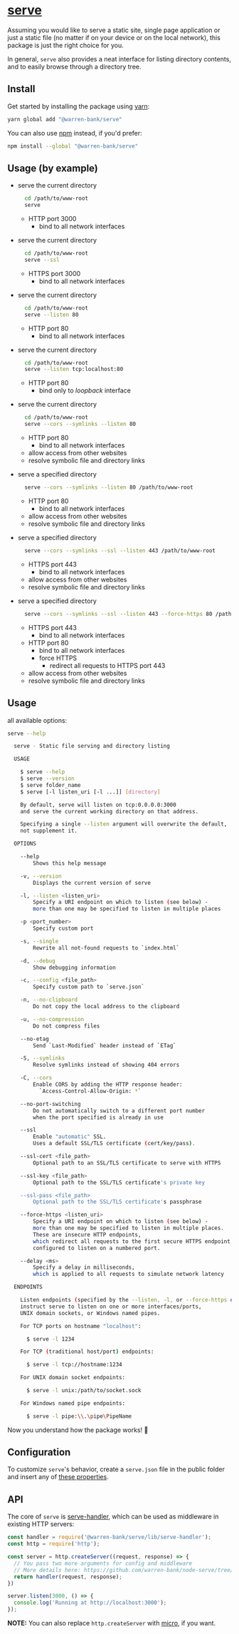 # [serve](https://github.com/warren-bank/node-serve/tree/master/lib/serve)

Assuming you would like to serve a static site, single page application or just a static file (no matter if on your device or on the local network), this package is just the right choice for you.

In general, `serve` also provides a neat interface for listing directory contents, and to easily browse through a directory tree.

## Install

Get started by installing the package using [yarn](https://yarnpkg.com/):

```sh
yarn global add "@warren-bank/serve"
```

You can also use [npm](https://www.npmjs.com/) instead, if you'd prefer:

```sh
npm install --global "@warren-bank/serve"
```

## Usage (by example)

* serve the current directory
  ```bash
    cd /path/to/www-root
    serve
  ```
  - HTTP port 3000
    * bind to all network interfaces

* serve the current directory
  ```bash
    cd /path/to/www-root
    serve --ssl
  ```
  - HTTPS port 3000
    * bind to all network interfaces

* serve the current directory
  ```bash
    cd /path/to/www-root
    serve --listen 80
  ```
  - HTTP port 80
    * bind to all network interfaces

* serve the current directory
  ```bash
    cd /path/to/www-root
    serve --listen tcp:localhost:80
  ```
  - HTTP port 80
    * bind only to _loopback_ interface

* serve the current directory
  ```bash
    cd /path/to/www-root
    serve --cors --symlinks --listen 80
  ```
  - HTTP port 80
    * bind to all network interfaces
  - allow access from other websites
  - resolve symbolic file and directory links

* serve a specified directory
  ```bash
    serve --cors --symlinks --listen 80 /path/to/www-root
  ```
  - HTTP port 80
    * bind to all network interfaces
  - allow access from other websites
  - resolve symbolic file and directory links

* serve a specified directory
  ```bash
    serve --cors --symlinks --ssl --listen 443 /path/to/www-root
  ```
  - HTTPS port 443
    * bind to all network interfaces
  - allow access from other websites
  - resolve symbolic file and directory links

* serve a specified directory
  ```bash
    serve --cors --symlinks --ssl --listen 443 --force-https 80 /path/to/www-root
  ```
  - HTTPS port 443
    * bind to all network interfaces
  - HTTP port 80
    * bind to all network interfaces
    * force HTTPS
      - redirect all requests to HTTPS port 443
  - allow access from other websites
  - resolve symbolic file and directory links

## Usage

all available options:

```bash
serve --help

  serve - Static file serving and directory listing

  USAGE

    $ serve --help
    $ serve --version
    $ serve folder_name
    $ serve [-l listen_uri [-l ...]] [directory]

    By default, serve will listen on tcp:0.0.0.0:3000
    and serve the current working directory on that address.

    Specifying a single --listen argument will overwrite the default,
    not supplement it.

  OPTIONS

    --help
        Shows this help message

    -v, --version
        Displays the current version of serve

    -l, --listen <listen_uri>
        Specify a URI endpoint on which to listen (see below) -
        more than one may be specified to listen in multiple places

    -p <port_number>
        Specify custom port

    -s, --single
        Rewrite all not-found requests to `index.html`

    -d, --debug
        Show debugging information

    -c, --config <file_path>
        Specify custom path to `serve.json`

    -n, --no-clipboard
        Do not copy the local address to the clipboard

    -u, --no-compression
        Do not compress files

    --no-etag
        Send `Last-Modified` header instead of `ETag`

    -S, --symlinks
        Resolve symlinks instead of showing 404 errors

    -C, --cors
        Enable CORS by adding the HTTP response header:
          `Access-Control-Allow-Origin: *`

    --no-port-switching
        Do not automatically switch to a different port number
        when the port specified is already in use

    --ssl
        Enable "automatic" SSL.
        Uses a default SSL/TLS certificate (cert/key/pass).

    --ssl-cert <file_path>
        Optional path to an SSL/TLS certificate to serve with HTTPS

    --ssl-key <file_path>
        Optional path to the SSL/TLS certificate's private key

    --ssl-pass <file_path>
        Optional path to the SSL/TLS certificate's passphrase

    --force-https <listen_uri>
        Specify a URI endpoint on which to listen (see below) -
        more than one may be specified to listen in multiple places.
        These are insecure HTTP endpoints,
        which redirect all requests to the first secure HTTPS endpoint
        configured to listen on a numbered port.

    --delay <ms>
        Specify a delay in milliseconds,
        which is applied to all requests to simulate network latency

  ENDPOINTS

    Listen endpoints (specified by the --listen, -l, or --force-https options above)
    instruct serve to listen on one or more interfaces/ports,
    UNIX domain sockets, or Windows named pipes.

    For TCP ports on hostname "localhost":

      $ serve -l 1234

    For TCP (traditional host/port) endpoints:

      $ serve -l tcp://hostname:1234

    For UNIX domain socket endpoints:

      $ serve -l unix:/path/to/socket.sock

    For Windows named pipe endpoints:

      $ serve -l pipe:\\.\pipe\PipeName
```

Now you understand how the package works! :tada:

## Configuration

To customize `serve`'s behavior, create a `serve.json` file in the public folder and insert any of [these properties](https://github.com/warren-bank/node-serve/tree/master/lib/serve-handler#options).

## API

The core of `serve` is [serve-handler](https://github.com/warren-bank/node-serve/tree/master/lib/serve-handler), which can be used as middleware in existing HTTP servers:

```js
const handler = require('@warren-bank/serve/lib/serve-handler');
const http = require('http');

const server = http.createServer((request, response) => {
  // You pass two more arguments for config and middleware
  // More details here: https://github.com/warren-bank/node-serve/tree/master/lib/serve-handler#options
  return handler(request, response);
})

server.listen(3000, () => {
  console.log('Running at http://localhost:3000');
});
```

**NOTE:** You can also replace `http.createServer` with [micro](https://github.com/vercel/micro), if you want.
